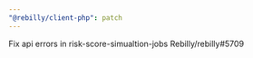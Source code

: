 ```yaml
---
"@rebilly/client-php": patch
---
```


Fix api errors in risk-score-simualtion-jobs Rebilly/rebilly#5709

